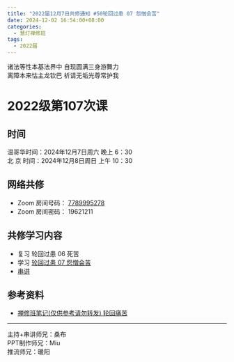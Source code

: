 ```yaml
---
title: "2022届12月7日共修通知 #50轮回过患 07 怨憎会苦"
date: 2024-12-02 16:54:00+08:00
categories:
  - 慧灯禅修班
tags:
  - 2022届
---
```

诸法等性本基法界中 自现圆满三身游舞力\
离障本来怙主龙钦巴 祈请无垢光尊常护我

# 2022级第107次课

## 时间

温哥华时间：2024年12月7日周六 晚上 6：30\
北  京 时间：2024年12月8日周日 上午 10：30

## 网络共修

* Zoom 房间号码： [7789995278](https://us02web.zoom.us/j/7789995278?pwd=VjZmbWJFY2k2K0E5RVB2cTNIQmhqUT09)
* Zoom 房间密码： 19621211

## 共修学习内容
* 复习 轮回过患 06 死苦
* 学习 [轮回过患 07 怨憎会苦](https://www.huidengchanxiu.net/4jx/3lh/07)
* [串讲](https://box.hdcxb.net/%E5%85%B6%E4%BB%96%E8%B5%84%E6%96%99/f/2022%E5%B1%8A)


## 参考资料

* [禅修班笔记(仅供参考请勿转发) 轮回痛苦](https://bj.cxb123.cc/3lh/)
- - -


主持+串讲师兄：桑布  
PPT制作师兄：Miu  
推流师兄：暖阳
